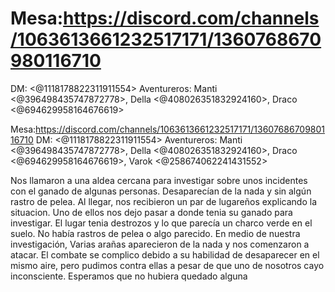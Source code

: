 # Mesa:https://discord.com/channels/1063613661232517171/1360768670980116710
DM: <@1118178822311911554> 
Aventureros: Manti <@396498435747872778>, Della <@408026351832924160>, Draco <@694629958164676619>

Mesa:https://discord.com/channels/1063613661232517171/1360768670980116710
DM: <@1118178822311911554> 
Aventureros: Manti <@396498435747872778>, Della <@408026351832924160>, Draco <@694629958164676619>, Varok <@258674062241431552> 

Nos llamaron a una aldea cercana para investigar sobre unos incidentes con el ganado de algunas personas. Desaparecían de la nada y sin algún rastro de pelea. Al llegar, nos recibieron un par de lugareños explicando la situacion. Uno de ellos nos dejo pasar a donde tenia su ganado para investigar. El lugar tenia destrozos y lo que parecía un charco verde en el suelo. No había rastros de pelea o algo parecido. 
En medio de nuestra investigación, Varias arañas aparecieron de la nada y nos comenzaron a atacar. El combate se complico debido a su habilidad de desaparecer en el mismo aire, pero pudimos contra ellas a pesar de que uno de nosotros cayo inconsciente. Esperamos que no hubiera quedado alguna

